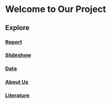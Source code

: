 # Welcome to Our Project

## Explore
### [Report](report.md)
### [Slideshow](slideshow.html)
### [Data](data.md)
### [About Us](aboutus.md)
### [Literature](literature.md)
